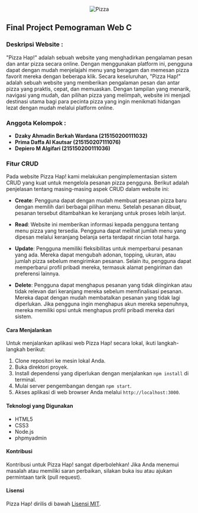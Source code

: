 <p align="center">
  <img src="public/assets/img/Pizza.png" alt="Pizza" />
</p>

## Final Project Pemograman Web C

### Deskripsi Website :
"Pizza Hap!" adalah sebuah website yang menghadirkan pengalaman pesan dan antar pizza secara online. Dengan menggunakan platform ini, pengguna dapat dengan mudah menjelajahi menu yang beragam dan memesan pizza favorit mereka dengan beberapa klik. Secara keseluruhan, "Pizza Hap!" adalah sebuah website yang memberikan pengalaman pesan dan antar pizza yang praktis, cepat, dan memuaskan. Dengan tampilan yang menarik, navigasi yang mudah, dan pilihan pizza yang melimpah, website ini menjadi destinasi utama bagi para pecinta pizza yang ingin menikmati hidangan lezat dengan mudah melalui platform online.


### Anggota Kelompok :
- **Dzaky Ahmadin Berkah Wardana (215150200111032)**
- **Prima Daffa Al Kautsar (215150207111076)**
- **Depiero M Algifari (215150200111036)**

### Fitur CRUD
Pada website Pizza Hap! kami melakukan pengimplementasian sistem CRUD yang kuat untuk mengelola pesanan pizza pengguna. Berikut adalah penjelasan tentang masing-masing aspek CRUD dalam website ini:

- **Create**: Pengguna dapat dengan mudah membuat pesanan pizza baru dengan memilih dari berbagai pilihan menu. Setelah pesanan dibuat, pesanan tersebut ditambahkan ke keranjang untuk proses lebih lanjut.

- **Read**: Website ini memberikan informasi kepada pengguna tentang menu pizza yang tersedia. Pengguna dapat melihat jumlah menu yang dipesan melalui keranjang belanja serta terdapat rincian total harga.

- **Update**: Pengguna memiliki fleksibilitas untuk memperbarui pesanan yang ada. Mereka dapat mengubah adonan, topping, ukuran, atau jumlah pizza sebelum mengirimkan pesanan. Selain itu, pengguna dapat memperbarui profil pribadi mereka, termasuk alamat pengiriman dan preferensi lainnya.

- **Delete**: Pengguna dapat menghapus pesanan yang tidak diinginkan atau tidak relevan dari keranjang mereka sebelum memfinalisasi pesanan. Mereka dapat dengan mudah membatalkan pesanan yang tidak lagi diperlukan. Jika pengguna ingin menghapus akun mereka sepenuhnya, mereka memiliki opsi untuk menghapus profil pribadi mereka dari sistem.

#### Cara Menjalankan

Untuk menjalankan aplikasi web Pizza Hap! secara lokal, ikuti langkah-langkah berikut:

1. Clone repositori ke mesin lokal Anda.
2. Buka direktori proyek.
3. Install dependensi yang diperlukan dengan menjalankan `npm install` di terminal.
4. Mulai server pengembangan dengan `npm start`.
5. Akses aplikasi di web browser Anda melalui `http://localhost:3000`.

#### Teknologi yang Digunakan

- HTML5
- CSS3
- Node.js
- phpmyadmin

#### Kontribusi

Kontribusi untuk Pizza Hap! sangat diperbolehkan! Jika Anda menemui masalah atau memiliki saran perbaikan, silakan buka isu atau ajukan permintaan tarik (pull request).

#### Lisensi

Pizza Hap! dirilis di bawah [Lisensi MIT](https://opensource.org/licenses/MIT).
